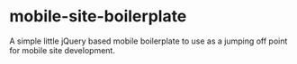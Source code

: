 mobile-site-boilerplate
=======================

A simple little jQuery based mobile boilerplate to use as a jumping off point for mobile site development.